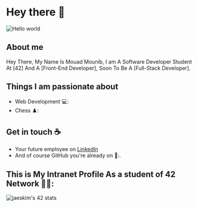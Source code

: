 
# Hey there :wave:

<img src="https://raw.githubusercontent.com/sagar-viradiya/sagar-viradiya/master/resources/banner.png" alt="Hello world">

## About me

Hey There, My Name Is Mouad Mounib, I am A Software Developer Student At [42] And A [Front-End Developer], Soon To Be A [Full-Stack Developer].


## Things I am passionate about

- Web Development   💻:
- Chess    ♟️:

## Get in touch :coffee:

- Your future employee on [LinkedIn](https://www.linkedin.com/in/mouad-mounib-954418193/)
- And of course GitHub you're already on 🔄:.

## This is My Intranet Profile As a student of 42 Network 👨‍🎓:

![jaeskim's 42 stats](https://badge42.vercel.app/api/v2/cl4jojgxh002509i86euqabs0/stats?cursusId=21&coalitionId=78)
